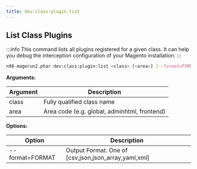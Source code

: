 ```yaml
---
title: dev:class:plugin:list
---
```


## List Class Plugins

:::info
This command lists all plugins registered for a given class. It can help you debug the interception configuration of your Magento installation.
:::

```sh
n98-magerun2.phar dev:class:plugin:list <class> [<area>] [--format=FORMAT]
```

**Arguments:**

| Argument | Description |
|----------|-------------|
| class    | Fully qualified class name |
| area     | Area code (e.g. global, adminhtml, frontend) |

**Options:**

| Option          | Description                                         |
|-----------------|-----------------------------------------------------|
| --format=FORMAT | Output Format. One of [csv,json,json_array,yaml,xml] |


